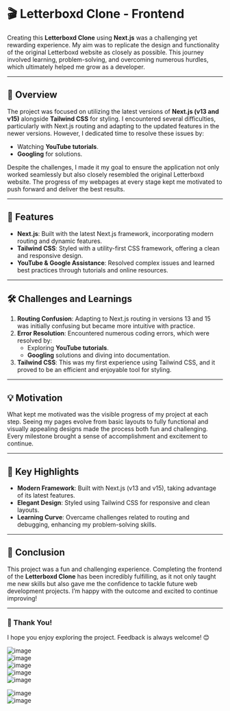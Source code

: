 # 🎬 Letterboxd Clone - Frontend  

Creating this **Letterboxd Clone** using **Next.js** was a challenging yet rewarding experience. My aim was to replicate the design and functionality of the original Letterboxd website as closely as possible. This journey involved learning, problem-solving, and overcoming numerous hurdles, which ultimately helped me grow as a developer.

---

## 🌟 Overview  
The project was focused on utilizing the latest versions of **Next.js (v13 and v15)** alongside **Tailwind CSS** for styling. I encountered several difficulties, particularly with Next.js routing and adapting to the updated features in the newer versions. However, I dedicated time to resolve these issues by:  
- Watching **YouTube tutorials**.  
- **Googling** for solutions.  

Despite the challenges, I made it my goal to ensure the application not only worked seamlessly but also closely resembled the original Letterboxd website. The progress of my webpages at every stage kept me motivated to push forward and deliver the best results.

---

## 🚀 Features  
- **Next.js**: Built with the latest Next.js framework, incorporating modern routing and dynamic features.  
- **Tailwind CSS**: Styled with a utility-first CSS framework, offering a clean and responsive design.  
- **YouTube & Google Assistance**: Resolved complex issues and learned best practices through tutorials and online resources.

---

## 🛠 Challenges and Learnings  
1. **Routing Confusion**: Adapting to Next.js routing in versions 13 and 15 was initially confusing but became more intuitive with practice.  
2. **Error Resolution**: Encountered numerous coding errors, which were resolved by:  
   - Exploring **YouTube tutorials**.  
   - **Googling** solutions and diving into documentation.  
3. **Tailwind CSS**: This was my first experience using Tailwind CSS, and it proved to be an efficient and enjoyable tool for styling.  

---

## 💡 Motivation  
What kept me motivated was the visible progress of my project at each step. Seeing my pages evolve from basic layouts to fully functional and visually appealing designs made the process both fun and challenging. Every milestone brought a sense of accomplishment and excitement to continue.

---

## 📌 Key Highlights  
- **Modern Framework**: Built with Next.js (v13 and v15), taking advantage of its latest features.  
- **Elegant Design**: Styled using Tailwind CSS for responsive and clean layouts.  
- **Learning Curve**: Overcame challenges related to routing and debugging, enhancing my problem-solving skills.  

---

## 🎉 Conclusion  
This project was a fun and challenging experience. Completing the frontend of the **Letterboxd Clone** has been incredibly fulfilling, as it not only taught me new skills but also gave me the confidence to tackle future web development projects. I’m happy with the outcome and excited to continue improving!  

---

### 🙌 Thank You!  
I hope you enjoy exploring the project. Feedback is always welcome! 😊  

![image](https://github.com/user-attachments/assets/bd09cb03-fa63-4b7a-9674-01939dda54d4)  
![image](https://github.com/user-attachments/assets/45729067-a1ca-4b2f-934a-e1747bfdbcdd)  
![image](https://github.com/user-attachments/assets/c6d429e2-4f96-4654-8311-24de7aae9e77)  
![image](https://github.com/user-attachments/assets/4331994d-5f26-4115-9278-7e8d0b858a7d)  
![image](https://github.com/user-attachments/assets/2f6272f8-80bf-4320-b4f5-add4a4e3e02b)  

![image](https://github.com/user-attachments/assets/2a2b81fd-0153-46b5-acb1-3ae6f0637e2e)  
![image](https://github.com/user-attachments/assets/c2436b5b-f503-4fff-b168-a38b8465da9e)  
